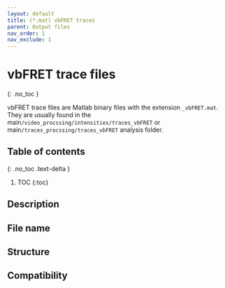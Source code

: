 ```yaml
---
layout: default
title: (*.mat) vbFRET traces
parent: Output files
nav_order: 1
nav_exclude: 1
---
```



# vbFRET trace files
{: .no_toc }

vbFRET trace files are Matlab binary files with the extension `_vbFRET.mat`. They are usually found in the main`/video_procssing/intensities/traces_vbFRET` or main`/traces_procssing/traces_vbFRET` analysis folder.

## Table of contents
{: .no_toc .text-delta }

1. TOC
{:toc}

## Description

## File name

## Structure

## Compatibility
